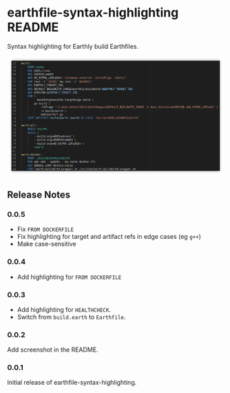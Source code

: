 # earthfile-syntax-highlighting README

Syntax highlighting for Earthly build Earthfiles.

![Earthfile Syntax Highlighting](https://github.com/earthly/earthly/raw/master/images/vscode-plugin.png)

## Release Notes

### 0.0.5

* Fix `FROM DOCKERFILE`
* Fix highlighting for target and artifact refs in edge cases (eg `g++`)
* Make case-sensitive

### 0.0.4

* Add highlighting for `FROM DOCKERFILE`

### 0.0.3

* Add highlighting for `HEALTHCHECK`.
* Switch from `build.earth` to `Earthfile`.

### 0.0.2

Add screenshot in the README.

### 0.0.1

Initial release of earthfile-syntax-highlighting.
